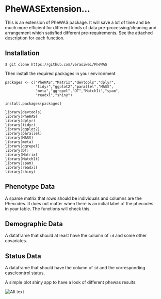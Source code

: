 # PheWASExtension...

This is an extension of PheWAS package. It will save a lot of time and be much more efficient for different kinds of data pre-processing/cleaning and arrangement which satisfied different pre-requirements. See the attached description for each function.

## Installation

```
$ git clone https://github.com/verasiwei/PheWAS
```

Then install the required packages in your environment

```
packages <- c("PheWAS","Matrix","devtools","dplyr",
              "tidyr","ggplot2","parallel","MASS",
              "meta","ggrepel","DT","MatchIt","spam",
              "readxl","shiny")

install.packages(packages)

library(devtools)
library(PheWAS)
library(dplyr)
library(tidyr)
library(ggplot2)
library(parallel)
library(MASS)
library(meta)
library(ggrepel)
library(DT)
library(Matrix)
library(MatchIt)
library(spam)
library(readxl)
library(shiny)

```

## Phenotype Data
A sparse matrix that rows should be individuals and columns are the Phecodes. It does not matter when there is an initial label of the phecodes in your table. The functions will check this. 

## Demographic Data
A dataframe that should at least have the column of `id` and some other covariates.

## Status Data
A dataframe that should have the column of `id` and the corresponding case/control status.


A simple plot shiny app to have a look of different phewas results

![Alt text](https://github.com/tbilab/PheWASExtension/blob/master/phewas_example.png)




